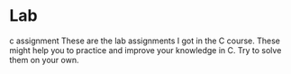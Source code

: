 # Lab
c assignment
These are the lab assignments I got in the C course. These might help you to practice and improve your knowledge in C.
Try to solve them on your own. 
